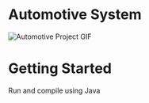 # Automotive System


![Automotive Project GIF](https://media1.giphy.com/media/v1.Y2lkPTc5MGI3NjExamI0NnpjdXNxNjF0NG1vNHJibmQ3cnFkNGF2MHMwNnBzcW9icXJ4YyZlcD12MV9pbnRlcm5hbF9naWZfYnlfaWQmY3Q9Zw/eVAvDEtEZscg5Ctobx/giphy.gif)


# Getting Started
Run and compile using Java 
